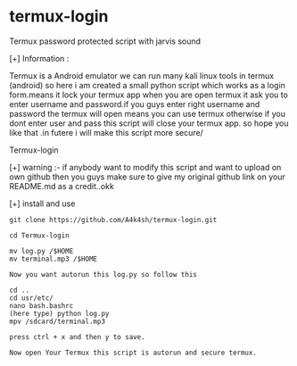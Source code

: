 # termux-login
Termux password protected script with jarvis sound



 [+] Information :

   Termux is a Android emulator we can run many kali linux
   tools in termux (android) so here i am created a small 
   python script which works as a login form.means it lock
   your termux app when you are open termux it ask you to
   enter username and password.if you guys enter right 
   username and password the termux will open means you can
   use termux otherwise if you dont enter user and pass
   this script will close your termux app. so hope you like
   that .in futere i will make this script more secure/
   

   Termux-login

[+] warning :- if anybody want to modify this script and want to 
    upload on own github then you guys make sure to give my original github link on your README.md as a credit..okk

[+] install and use
  
    git clone https://github.com/A4k4sh/termux-login.git

    cd Termux-login

    mv log.py /$HOME
    mv terminal.mp3 /$HOME

    Now you want autorun this log.py so follow this

    cd ..
    cd usr/etc/
    nano bash.bashrc
    (here type) python log.py
    mpv /sdcard/terminal.mp3

    press ctrl + x and then y to save.

    Now open Your Termux this script is autorun and secure termux.



